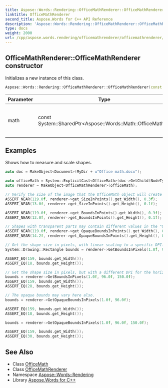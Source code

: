 ```yaml
---
title: Aspose::Words::Rendering::OfficeMathRenderer::OfficeMathRenderer constructor
linktitle: OfficeMathRenderer
second_title: Aspose.Words for C++ API Reference
description: 'Aspose::Words::Rendering::OfficeMathRenderer::OfficeMathRenderer constructor. Initializes a new instance of this class in C++.'
type: docs
weight: 2000
url: /cpp/aspose.words.rendering/officemathrenderer/officemathrenderer/
---
```

## OfficeMathRenderer::OfficeMathRenderer constructor


Initializes a new instance of this class.

```cpp
Aspose::Words::Rendering::OfficeMathRenderer::OfficeMathRenderer(const System::SharedPtr<Aspose::Words::Math::OfficeMath> &math)
```


| Parameter | Type | Description |
| --- | --- | --- |
| math | const System::SharedPtr\<Aspose::Words::Math::OfficeMath\>\& | The [OfficeMath](../../../aspose.words.math/officemath/) object that you want to render. |

## Examples



Shows how to measure and scale shapes. 
```cpp
auto doc = MakeObject<Document>(MyDir + u"Office math.docx");

auto officeMath = System::ExplicitCast<OfficeMath>(doc->GetChild(NodeType::OfficeMath, 0, true));
auto renderer = MakeObject<OfficeMathRenderer>(officeMath);

// Verify the size of the image that the OfficeMath object will create when we render it.
ASSERT_NEAR(119.0f, renderer->get_SizeInPoints().get_Width(), 0.3f);
ASSERT_NEAR(13.0f, renderer->get_SizeInPoints().get_Height(), 0.1f);

ASSERT_NEAR(119.0f, renderer->get_BoundsInPoints().get_Width(), 0.3f);
ASSERT_NEAR(13.0f, renderer->get_BoundsInPoints().get_Height(), 0.1f);

// Shapes with transparent parts may contain different values in the "OpaqueBoundsInPoints" properties.
ASSERT_NEAR(119.0f, renderer->get_OpaqueBoundsInPoints().get_Width(), 0.3f);
ASSERT_NEAR(14.2f, renderer->get_OpaqueBoundsInPoints().get_Height(), 0.1f);

// Get the shape size in pixels, with linear scaling to a specific DPI.
System::Drawing::Rectangle bounds = renderer->GetBoundsInPixels(1.0f, 96.0f);

ASSERT_EQ(159, bounds.get_Width());
ASSERT_EQ(18, bounds.get_Height());

// Get the shape size in pixels, but with a different DPI for the horizontal and vertical dimensions.
bounds = renderer->GetBoundsInPixels(1.0f, 96.0f, 150.0f);
ASSERT_EQ(159, bounds.get_Width());
ASSERT_EQ(28, bounds.get_Height());

// The opaque bounds may vary here also.
bounds = renderer->GetOpaqueBoundsInPixels(1.0f, 96.0f);

ASSERT_EQ(159, bounds.get_Width());
ASSERT_EQ(18, bounds.get_Height());

bounds = renderer->GetOpaqueBoundsInPixels(1.0f, 96.0f, 150.0f);

ASSERT_EQ(159, bounds.get_Width());
ASSERT_EQ(30, bounds.get_Height());
```

## See Also

* Class [OfficeMath](../../../aspose.words.math/officemath/)
* Class [OfficeMathRenderer](../)
* Namespace [Aspose::Words::Rendering](../../)
* Library [Aspose.Words for C++](../../../)
